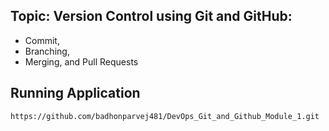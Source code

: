 ## Topic: Version Control using Git and GitHub:

- Commit,
- Branching,
- Merging, and Pull Requests

## Running Application

```shell
https://github.com/badhonparvej481/DevOps_Git_and_Github_Module_1.git
```
